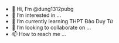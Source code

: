 - 👋 Hi, I’m @dung1312pubg
- 👀 I’m interested in ...
- 🌱 I’m currently learning THPT Đào Duy Từ
- 💞️ I’m looking to collaborate on ...
- 📫 How to reach me ...

<!---
dung1312pubg/dung1312pubg is a ✨ special ✨ repository because its `README.md` (this file) appears on your GitHub profile.
You can click the Preview link to take a look at your changes.
--->
